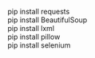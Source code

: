 pip install requests  
pip install BeautifulSoup  
pip install lxml  
pip install pillow  
pip install selenium
